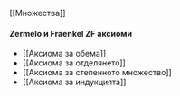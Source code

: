 [[Множества]]
####  Zermelo и Fraenkel ZF аксиоми

- [[Аксиома за обема]]
- [[Аксиома за отделянето]]
- [[Аксиома за степенното множество]]
- [[Аксиома за индукцията]]